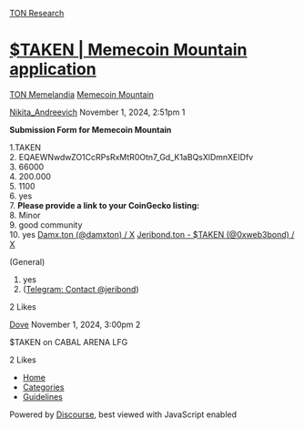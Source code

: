 [TON Research](/)

# [$TAKEN | Memecoin Mountain application](/t/taken-memecoin-mountain-application/39419)

[TON Memelandia](/c/ton-memelandia/memecoin-mountain/86)  [Memecoin Mountain](/c/ton-memelandia/memecoin-mountain/86) 

    

[Nikita\_Andreevich](https://tonresear.ch/u/Nikita_Andreevich)  November 1, 2024, 2:51pm  1

**Submission Form for Memecoin Mountain**

1.TAKEN  
2\. EQAEWNwdwZO1CcRPsRxMtR0Otn7\_Gd\_K1aBQsXlDmnXEIDfv  
3\. 66000  
4\. 200.000  
5\. 1100  
6\. yes  
7\. **Please provide a link to your CoinGecko listing:**  
8\. Minor  
9\. good community  
10\. yes [Damx.ton (@damxton) / X](https://x.com/damxton) [Jeribond.ton - $TAKEN (@0xweb3bond) / X](https://x.com/0xweb3bond)

(General)

1.  yes
2.  ([Telegram: Contact @jeribond](https://t.me/jeribond))

  2 Likes

[Dove](https://tonresear.ch/u/Dove) November 1, 2024, 3:00pm  2

$TAKEN on CABAL ARENA LFG

  2 Likes

*   [Home](/)
*   [Categories](/categories)
*   [Guidelines](/guidelines)

Powered by [Discourse](https://www.discourse.org), best viewed with JavaScript enabled